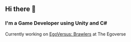 ## Hi there 👋

### I'm a Game Developer using Unity and C#

Currently working on [EgoVersus: Brawlers](https://theegoverse.com/games/brawlers) at The Egoverse 
